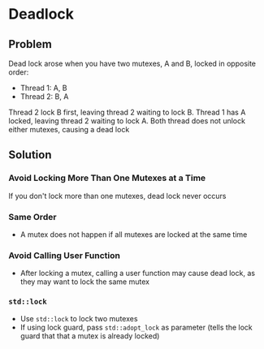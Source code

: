 # Deadlock

## Problem

Dead lock arose when you have two mutexes, A and B, locked in opposite order:

- Thread 1: A, B
- Thread 2: B, A

Thread 2 lock B first, leaving thread 2 waiting to lock B. Thread 1 has A
locked, leaving thread 2 waiting to lock A. Both thread does not unlock either
mutexes, causing a dead lock

## Solution

### Avoid Locking More Than One Mutexes at a Time

If you don't lock more than one mutexes, dead lock never occurs

### Same Order

- A mutex does not happen if all mutexes are locked at the same time

### Avoid Calling User Function

- After locking a mutex, calling a user function may cause dead lock, as they
  may want to lock the same mutex

### `std::lock`

- Use `std::lock` to lock two mutexes
- If using lock guard, pass `std::adopt_lock` as parameter (tells the lock guard
  that that a mutex is already locked)
